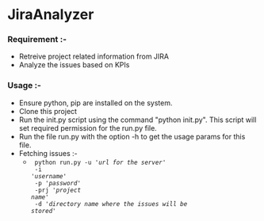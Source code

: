 # JiraAnalyzer

### Requirement :-
  * Retreive project related information from JIRA
  * Analyze the issues based on KPIs 

### Usage :-
  * Ensure python, pip are installed on the system.
  * Clone this project
  * Run the init.py script using the command "python init.py". This script will set required permission for the run.py file.
  * Run the file run.py with the option -h to get the usage params for this file.
  * Fetching issues :-
    * <code> python run.py -u _'url for the server'_<br>
                    -i _'username'_<br>
                    -p _'password'_<br> 
                    -prj _'project name'_<br>
                    -d _'directory name where the issues will be stored'_<br> <code>
